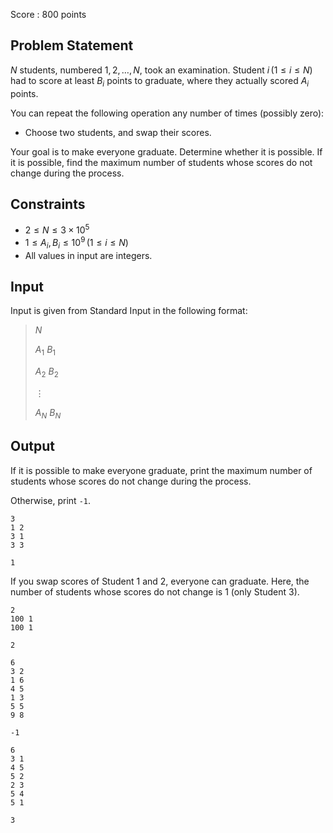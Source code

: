 Score : $800$ points

## Problem Statement

$N$ students, numbered $1,2,\ldots,N$, took an examination.
Student $i\,(1 \leq i \leq N)$ had to score at least $B_i$ points to graduate, where they actually scored $A_i$ points.

You can repeat the following operation any number of times (possibly zero):

- Choose two students, and swap their scores.

Your goal is to make everyone graduate.
Determine whether it is possible.
If it is possible, find the maximum number of students whose scores do not change during the process.

## Constraints

- $2 \leq N \leq 3 \times 10^5$
- $1 \leq A_i,B_i \leq 10^9\,(1 \leq i \leq N)$
- All values in input are integers.

## Input

Input is given from Standard Input in the following format:

> $N$
> 
> $A_1$ $B_1$
> 
> $A_2$ $B_2$
> 
> $\vdots$
> 
> $A_N$ $B_N$

## Output

If it is possible to make everyone graduate, print the maximum number of students whose scores do not change during the process.

Otherwise, print `-1`.

```input1
3
1 2
3 1
3 3
```

```output1
1
```

If you swap scores of Student $1$ and $2$, everyone can graduate.
Here, the number of students whose scores do not change is $1$ (only Student $3$).

```input2
2
100 1
100 1
```

```output2
2
```

```input3
6
3 2
1 6
4 5
1 3
5 5
9 8
```

```output3
-1
```

```input4
6
3 1
4 5
5 2
2 3
5 4
5 1
```

```output4
3
```
